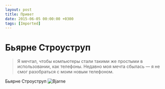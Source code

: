 ```yaml
---
layout: post
title: Привет
date: 2015-06-05 00:00:00 +0300
tags: [Imported]
---
```

# Бьярне Строуструп 

> Я мечтал, чтобы компьютеры стали такими же простыми в использовании, как телефоны. Недавно моя мечта сбылась — я не смог разобраться с моим новым телефоном.

Бьярне Строуструп
![Bjarne](https://vlaim.s3.amazonaws.com/uploads/2015/06/Bjarne.jpg)